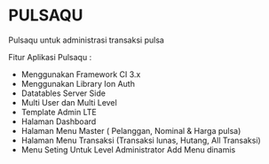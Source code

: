 # PULSAQU
Pulsaqu untuk administrasi transaksi pulsa

Fitur Aplikasi Pulsaqu :
- Menggunakan Framework CI 3.x
- Menggunakan Library Ion Auth
- Datatables Server Side
- Multi User dan Multi Level
- Template Admin LTE
- Halaman Dashboard
- Halaman Menu Master ( Pelanggan, Nominal & Harga pulsa)
- Halaman Menu Transaksi (Transaksi lunas, Hutang, All Transaksi)
- Menu Seting Untuk Level Administrator
Add Menu dinamis 
